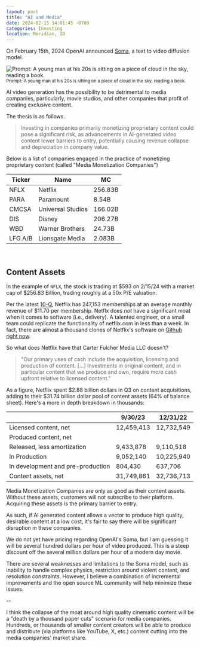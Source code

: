 ```yaml
---
layout: post
title: "AI and Media"
date: 2024-02-15 14:01:45 -0700
categories: Investing
location: Meridian, ID
---
```


On February 15th, 2024 OpenAI announced [Soma](https://openai.com/soma), a text to video diffusion model.

![Prompt: A young man at his 20s is sitting on a piece of cloud in the sky, reading a book.
](/images/manoncloud.gif)<br/>
<small>Prompt: A young man at his 20s is sitting on a piece of cloud in the sky, reading a book.</small>

AI video generation has the possibility to be detrimental to media companies, particularly, movie studios, and other companies that profit of creating exclusive content.

The thesis is as follows.

> Investing in companies primarily monetizing proprietary content could pose a significant risk, as advancements in AI-generated video content lower barriers to entry, potentially causing revenue collapse and depreciation in company value.

Below is a list of companies engaged in the practice of monetizing proprietary content (called "Media Monetization Companies")
<br/>

| Ticker  | Name              | MC      |
| ------- | ----------------- | ------- |
| NFLX    | Netflix           | 256.83B |
| PARA    | Paramount         | 8.54B   |
| CMCSA   | Universal Studios | 166.02B |
| DIS     | Disney            | 206.27B |
| WBD     | Warner Brothers   | 24.73B  |
| LFG.A/B | Lionsgate Media   | 2.083B  |

<br/>

## Content Assets

In the example of `NFLX`, the stock is trading at $593 on 2/15/24 with a market cap of $256.83 Billion, trading roughly at a 50x P/E valuation.

Per the latest [10-Q](https://www.sec.gov/ixviewer/ix.html?doc=/Archives/edgar/data/0001065280/000106528023000273/nflx-20230930.htm), Netflix has 247,153 memberships at an average monthly revenue of $11.70 per membership. Netflx does _not_ have a significant moat when it comes to software (i.e., delivery). A talented engineer, or a small team could replicate the functionality of netflix.com in less than a week. In fact, there are almost a thousand clones of Netflix's software on [Github right now](https://github.com/topics/netflix-clone).

So what does Netflix have that Carter Fulcher Media LLC doesn't?

> "Our primary uses of cash include the acquisition, licensing and production of content. [...] Investments in original content, and in particular content that we produce and own, require more cash upfront relative to licensed content."

As a figure, Netflix spent $2.88 billion dollars in Q3 on content acquisitions, adding to their $31.74 billion dollar pool of content assets (64% of balance sheet). Here's a more in depth breakdown in thousands:<br/>

|                                   | 9/30/23    | 12/31/22   |
| --------------------------------- | ---------- | ---------- |
| Licensed content, net             | 12,459,413 | 12,732,549 |
| Produced content, net             |            |            |
| Released, less amortization       | 9,433,878  | 9,110,518  |
| In Production                     | 9,052,140  | 10,225,940 |
| In development and pre-production | 804,430    | 637,706    |
| Content assets, net               | 31,749,861 | 32,736,713 |

Media Monetization Companies are only as good as their content assets. Without these assets, customers will not subscribe to their platform. Acquiring these assets is the primary barrier to entry.

As such, if AI generated content allows a vector to produce high quality, desirable content at a low cost, it's fair to say there will be significant disruption in these companies.

We do not yet have pricing regarding OpenAI's Soma, but I am guessing it will be several hundred dollars per hour of video produced. This is a steep discount off the several million dollars per hour of a modern day movie.

There are several weaknesses and limitations to the Soma model, such as inability to handle complex physics, restriction around violent content, and resolution constraints. However, I believe a combination of incremental improvements and the open source ML community will help minimize these issues.

--

I think the collapse of the moat around high quality cinematic content will be a "death by a thousand paper cuts" scenario for media companies. Hundreds, or thousands of smaller content creators will be able to produce and distribute (via platforms like YouTube, X, etc.) content cutting into the media companies' market share.
